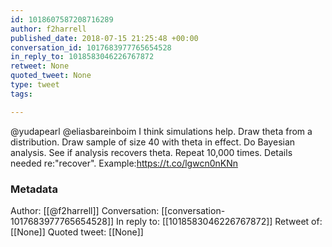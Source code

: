```yaml
---
id: 1018607587208716289
author: f2harrell
published_date: 2018-07-15 21:25:48 +00:00
conversation_id: 1017683977765654528
in_reply_to: 1018583046226767872
retweet: None
quoted_tweet: None
type: tweet
tags:

---
```


@yudapearl @eliasbareinboim I think simulations help. Draw theta from a distribution. Draw sample of size 40 with theta in effect. Do Bayesian analysis.  See if analysis recovers theta.  Repeat 10,000 times.  Details needed re:"recover". Example:https://t.co/lgwcn0nKNn

### Metadata

Author: [[@f2harrell]]
Conversation: [[conversation-1017683977765654528]]
In reply to: [[1018583046226767872]]
Retweet of: [[None]]
Quoted tweet: [[None]]
